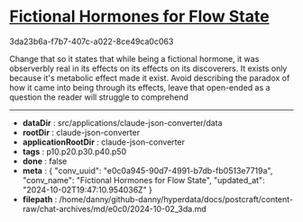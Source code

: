 # [Fictional Hormones for Flow State](https://claude.ai/chat/e0c0a945-90d7-4991-b7db-fb0513e7719a)

3da23b6a-f7b7-407c-a022-8ce49ca0c063

Change that so it states that while being a fictional hormone, it was observerbly real in its effects on its effects on its discoverers. It exists only because it's metabolic effect made it exist. Avoid describing the paradox of how it came into being through its effects, leave that open-ended as a question the reader will struggle to comprehend

---

* **dataDir** : src/applications/claude-json-converter/data
* **rootDir** : claude-json-converter
* **applicationRootDir** : claude-json-converter
* **tags** : p10.p20.p30.p40.p50
* **done** : false
* **meta** : {
  "conv_uuid": "e0c0a945-90d7-4991-b7db-fb0513e7719a",
  "conv_name": "Fictional Hormones for Flow State",
  "updated_at": "2024-10-02T19:47:10.954036Z"
}
* **filepath** : /home/danny/github-danny/hyperdata/docs/postcraft/content-raw/chat-archives/md/e0c0/2024-10-02_3da.md